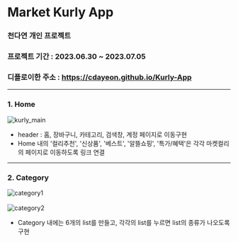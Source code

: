 # Market Kurly App
### 천다연 개인 프로젝트
### 프로젝트 기간 : 2023.06.30 ~ 2023.07.05
### 디플로이한 주소 : https://cdayeon.github.io/Kurly-App
------
### 1. Home
![kurly_main](https://github.com/cdayeon/Kurly-App/assets/119835857/cd1172ca-31df-45b7-a373-14ea234c9261)

* header : 홈, 장바구니, 카테고리, 검색창, 계정 페이지로 이동구현
* Home 내의 '컬리추천', '신상품', '베스트', '알뜰쇼핑', '특가/혜택'은 각각 마켓컬리의 페이지로 이동하도록 링크 연결
------
### 2. Category
![category1](https://github.com/cdayeon/Kurly-App/assets/119835857/164bea5c-631f-42ef-93cc-191f53efa53f) 
<br>
<br>
![category2](https://github.com/cdayeon/Kurly-App/assets/119835857/7205d9ee-9f69-4b42-88f1-551435d5f4fa)

* Category 내에는 6개의 list를 만들고, 각각의 list를 누르면 list의 종류가 나오도록 구현
